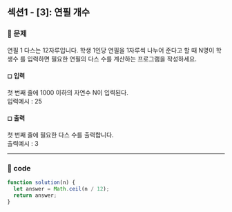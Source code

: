 ## 섹션1 - [3]: 연필 개수

### 🌴 문제

연필 1 다스는 12자루입니다. 학생 1인당 연필을 1자루씩 나누어 준다고 할 때 N명이 학생수
를 입력하면 필요한 연필의 다스 수를 계산하는 프로그램을 작성하세요.

#### ◻ 입력

첫 번째 줄에 1000 이하의 자연수 N이 입력된다.<br>
입력예시 : 25

#### ◻ 출력

첫 번째 줄에 필요한 다스 수를 출력합니다.<br>
출력예시 : 3

---

### 🤠 code

```js
function solution(n) {
  let answer = Math.ceil(n / 12);
  return answer;
}
```
